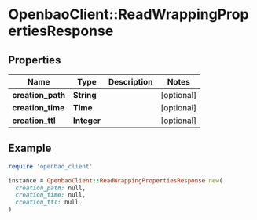 # OpenbaoClient::ReadWrappingPropertiesResponse

## Properties

| Name | Type | Description | Notes |
| ---- | ---- | ----------- | ----- |
| **creation_path** | **String** |  | [optional] |
| **creation_time** | **Time** |  | [optional] |
| **creation_ttl** | **Integer** |  | [optional] |

## Example

```ruby
require 'openbao_client'

instance = OpenbaoClient::ReadWrappingPropertiesResponse.new(
  creation_path: null,
  creation_time: null,
  creation_ttl: null
)
```

